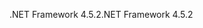 <span data-ttu-id="a17d5-101">.NET Framework 4.5.2</span><span class="sxs-lookup"><span data-stu-id="a17d5-101">.NET Framework 4.5.2</span></span>